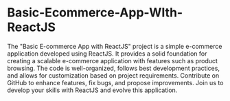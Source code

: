 # Basic-Ecommerce-App-WIth-ReactJS


The "Basic E-commerce App with ReactJS" project is a simple e-commerce application developed using ReactJS. It provides a solid foundation for creating a scalable e-commerce application with features such as product browsing. The code is well-organized, follows best development practices, and allows for customization based on project requirements. Contribute on GitHub to enhance features, fix bugs, and propose improvements. Join us to develop your skills with ReactJS and evolve this application.

